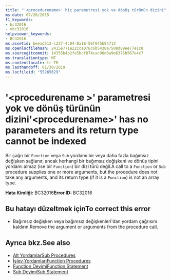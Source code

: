 ```yaml
---
title: "'<procedurename>' hiç parametresi yok ve dönüş türünün dizini"
ms.date: 07/20/2015
f1_keywords:
- bc32016
- vbc32016
helpviewer_keywords:
- BC32016
ms.assetid: beead513-c237-4c04-8a18-56f075b84712
ms.openlocfilehash: 2415e771e22cca076c6b5438a7508d89ee77e1c8
ms.sourcegitcommit: 14355b4b2fe5bcf874cac96d0a9e6376b567e4c7
ms.translationtype: MT
ms.contentlocale: tr-TR
ms.lasthandoff: 01/30/2019
ms.locfileid: "55265629"
---
```

# <a name="procedurename-has-no-parameters-and-its-return-type-cannot-be-indexed"></a><span data-ttu-id="54f82-102">'\<procedurename >' parametresi yok ve dönüş türünün dizini</span><span class="sxs-lookup"><span data-stu-id="54f82-102">'\<procedurename>' has no parameters and its return type cannot be indexed</span></span>
<span data-ttu-id="54f82-103">Bir çağrı bir `Function` veya `Sub` yordamı bir veya daha fazla bağımsız değişken sağlanır, ancak herhangi bir bağımsız değişkeni ve dönüş tipini yordamı almaz (ise bir `Function`) bir dizi türü değil.</span><span class="sxs-lookup"><span data-stu-id="54f82-103">A call to a `Function` or `Sub` procedure supplies one or more arguments, but the procedure does not take any arguments, and its return type (if it is a `Function`) is not an array type.</span></span>  
  
 <span data-ttu-id="54f82-104">**Hata Kimliği:** BC32016</span><span class="sxs-lookup"><span data-stu-id="54f82-104">**Error ID:** BC32016</span></span>  
  
## <a name="to-correct-this-error"></a><span data-ttu-id="54f82-105">Bu hatayı düzeltmek için</span><span class="sxs-lookup"><span data-stu-id="54f82-105">To correct this error</span></span>  
  
-   <span data-ttu-id="54f82-106">Bağımsız değişken veya bağımsız değişkenleri'dan yordam çağrısını kaldırın.</span><span class="sxs-lookup"><span data-stu-id="54f82-106">Remove the argument or arguments from the procedure call.</span></span>  
  
## <a name="see-also"></a><span data-ttu-id="54f82-107">Ayrıca bkz.</span><span class="sxs-lookup"><span data-stu-id="54f82-107">See also</span></span>
- [<span data-ttu-id="54f82-108">Alt Yordamlar</span><span class="sxs-lookup"><span data-stu-id="54f82-108">Sub Procedures</span></span>](../../visual-basic/programming-guide/language-features/procedures/sub-procedures.md)
- [<span data-ttu-id="54f82-109">İşlev Yordamları</span><span class="sxs-lookup"><span data-stu-id="54f82-109">Function Procedures</span></span>](../../visual-basic/programming-guide/language-features/procedures/function-procedures.md)
- [<span data-ttu-id="54f82-110">Function Deyimi</span><span class="sxs-lookup"><span data-stu-id="54f82-110">Function Statement</span></span>](../../visual-basic/language-reference/statements/function-statement.md)
- [<span data-ttu-id="54f82-111">Sub Deyimi</span><span class="sxs-lookup"><span data-stu-id="54f82-111">Sub Statement</span></span>](../../visual-basic/language-reference/statements/sub-statement.md)
